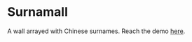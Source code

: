 # Surnamall

A wall arrayed with Chinese surnames. Reach the demo [here](https://pages.nodr.ink/surnamall).
